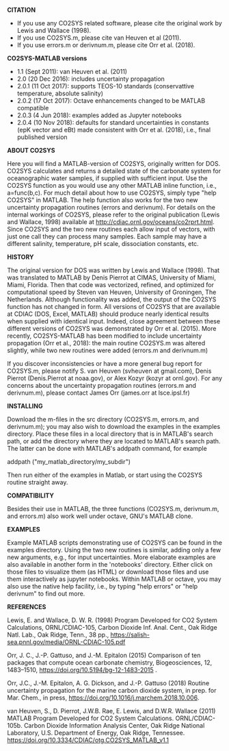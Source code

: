 **CITATION**

- If you use any CO2SYS related software, please cite the original work by Lewis and Wallace (1998).
- If you use CO2SYS.m, please cite van Heuven et al (2011).
- If you use errors.m or derivnum.m, please cite Orr et al. (2018).

**CO2SYS-MATLAB versions**

- 1.1   (Sept 2011): van Heuven et al. (2011) 
- 2.0   (20 Dec 2016): includes uncertainty propagation
- 2.0.1 (11 Oct 2017): supports TEOS-10 standards (conservattive temperature, absolute salinity)
- 2.0.2 (17 Oct 2017): Octave enhancements changed to be MATLAB compatible
- 2.0.3 (4 Jun 2018): examples added as Jupyter notebooks
- 2.0.4 (10 Nov 2018): defaults for standard uncertainties in constants (epK vector and eBt) made consistent with Orr et al. (2018), i.e., final published version 

**ABOUT CO2SYS**

Here you will find a MATLAB-version of CO2SYS, originally written for
DOS. CO2SYS calculates and returns a detailed state of the carbonate system for
oceanographic water samples, if supplied with sufficient input.  Use the CO2SYS
function as you would use any other MATLAB inline function, i.e.,
a=func(b,c). For much detail about how to use CO2SYS, simply type "help CO2SYS"
in MATLAB.  The help function also works for the two new uncertainty propagation
routines (errors and derivnum).  For details on the internal workings of CO2SYS,
please refer to the original publication (Lewis and Wallace, 1998) available at
http://cdiac.ornl.gov/oceans/co2rprt.html.  Since CO2SYS and the two new
routines each allow input of vectors, with just one call they can process many
samples.  Each sample may have a different salinity, temperature, pH scale,
dissociation constants, etc.

**HISTORY**

The original version for DOS was written by Lewis and Wallace
(1998). That was translated to MATLAB by Denis Pierrot at CIMAS,
University of Miami, Miami, Florida. Then that code was vectorized,
refined, and optimized for computational speed by Steven van Heuven,
University of Groningen, The Netherlands. Although functionality was
added, the output of the CO2SYS function has not changed in form. All
versions of CO2SYS that are available at CDIAC (DOS, Excel, MATLAB)
should produce nearly identical results when supplied with identical
input. Indeed, close agreement between these different versions of
CO2SYS was demonstrated by Orr et al. (2015).  More recently,
CO2SYS-MATLAB has been modified to include uncertainty propagation
(Orr et al., 2018): the main routine CO2SYS.m was altered slightly,
while two new routines were added (errors.m and derivnum.m)

If you discover inconsistencies or have a more general bug report for
CO2SYS.m, please notify S. van Heuven (svheuven at gmail.com), Denis
Pierrot (Denis.Pierrot at noaa.gov), or Alex Kozyr (kozyr at
ornl.gov). For any concerns about the uncertainty propagation routines
(errors.m and derivnum.m), please contact James Orr (james.orr at
lsce.ipsl.fr)

**INSTALLING**

Download the m-files in the src directory (CO2SYS.m, errors.m, and derivnum.m);
you may also wish to download the examples in the examples directory.  Place
these files in a local directory that is in MATLAB's search path, or add the
directory where they are located to MATLAB's search path. The latter can be
done with MATLAB's addpath command, for example

addpath ("my_matlab_directory/my_subdir")

Then run either of the examples in Matlab, or start using the CO2SYS routine
straight away.

**COMPATIBILITY**

Besides their use in MATLAB, the three functions (CO2SYS.m, derivnum.m, and
errors.m) also work well under octave, GNU's MATLAB clone.

**EXAMPLES**

Example MATLAB scripts demonstrating use of CO2SYS can be found in the
examples directory. Using the two new routines is similar, adding only
a few new arguments, e.g., for input uncertainties.  More elaborate
examples are also available in another form in the 'notebooks'
directory. Either click on those files to visualize them (as HTML) or
download those files and use them interactively as jupyter
notebooks. Within MATLAB or octave, you may also use the native help
facility, i.e., by typing "help errors" or "help derivnum" to find out
more.

**REFERENCES**

Lewis, E. and Wallace, D. W. R. (1998) Program Developed for CO2
System Calculations, ORNL/CDIAC-105, Carbon Dioxide Inf.  Anal. Cent.,
Oak Ridge Natl. Lab., Oak Ridge, Tenn., 38 pp.,
https://salish-sea.pnnl.gov/media/ORNL-CDIAC-105.pdf

Orr, J. C., J.-P. Gattuso, and J.-M. Epitalon (2015) Comparison of ten
packages that compute ocean carbonate chemistry, Biogeosciences, 12,
1483–1510, https://doi.org/10.5194/bg-12-1483-2015 .

Orr, J.C., J.-M. Epitalon, A. G. Dickson, and J.-P. Gattuso (2018) Routine
uncertainty propagation for the marine carbon dioxide system, in prep. for
Mar. Chem., in press, https://doi.org/10.1016/j.marchem.2018.10.006.

van Heuven, S., D. Pierrot, J.W.B. Rae, E. Lewis, and D.W.R. Wallace (2011)
MATLAB Program Developed for CO2 System Calculations. ORNL/CDIAC-105b.  Carbon
Dioxide Information Analysis Center, Oak Ridge National Laboratory, U.S.
Department of Energy, Oak Ridge, Tennessee. https://doi.org/10.3334/CDIAC/otg.CO2SYS_MATLAB_v1.1

